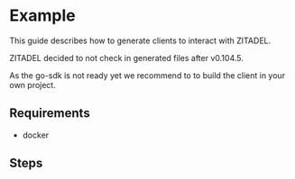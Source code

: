 # Example

This guide describes how to generate clients to interact with ZITADEL.

ZITADEL decided to not check in generated files after v0.104.5.

As the go-sdk is not ready yet we recommend to to build the client in your own project.

## Requirements

 - docker

## Steps
